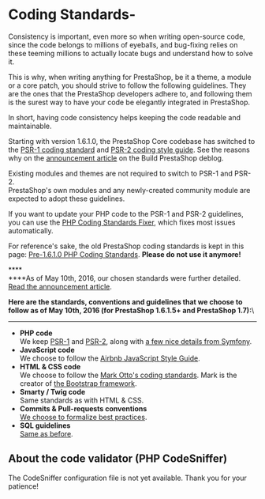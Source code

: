 # Coding Standards-

Consistency is important, even more so when writing open-source code, since the code belongs to millions of eyeballs, and bug-fixing relies on these teeming millions to actually locate bugs and understand how to solve it.

This is why, when writing anything for PrestaShop, be it a theme, a module or a core patch, you should strive to follow the following guidelines. They are the ones that the PrestaShop developers adhere to, and following them is the surest way to have your code be elegantly integrated in PrestaShop.

In short, having code consistency helps keeping the code readable and maintainable.

Starting with version 1.6.1.0, the PrestaShop Core codebase has switched to the [PSR-1 coding standard](http://www.php-fig.org/psr/psr-1/) and [PSR-2 coding style guide](http://www.php-fig.org/psr/psr-2/). See the reasons why on the [announcement article](http://build.prestashop.com/news/prestashop-moves-to-psr-2/) on the Build PrestaShop deblog.

Existing modules and themes are not required to switch to PSR-1 and PSR-2.\
PrestaShop's own modules and any newly-created community module are expected to adopt these guidelines.

If you want to update your PHP code to the PSR-1 and PSR-2 guidelines, you can use the [PHP Coding Standards Fixer](https://github.com/FriendsOfPHP/PHP-CS-Fixer/tree/master), which fixes most issues automatically.

For reference's sake, the old PrestaShop coding standards is kept in this page: [Pre-1.6.1.0 PHP Coding Standards](http://doc.prestashop.com/display/PS16/Pre-1.6.1.0+PHP+Coding+Standards). **Please do not use it anymore!**

****\
****As of May 10th, 2016, our chosen standards were further detailed. [Read the announcement article](http://build.prestashop.com/news/prestashop-coding-standards/).

**Here are the standards, conventions and guidelines that we choose to follow as of May 10th, 2016 (for PrestaShop 1.6.1.5+ and PrestaShop 1.7):**\
****

* **PHP code**\
  We keep [PSR-1](http://www.php-fig.org/psr/psr-1/) and [PSR-2](http://www.php-fig.org/psr/psr-2/), along with [a few nice details from Symfony](http://symfony.com/doc/current/contributing/code/standards.html).
* **JavaScript code**\
  We choose to follow the [Airbnb JavaScript Style Guide](https://github.com/airbnb/javascript).
* **HTML & CSS code**\
  We choose to follow the [Mark Otto's coding standards](http://codeguide.co). Mark is the creator of [the Bootstrap framework](http://getbootstrap.com/).
* **Smarty / Twig code**\
  Same standards as with HTML & CSS.
* **Commits & Pull-requests conventions**\
  [We choose to formalize best practices](http://doc.prestashop.com/pages/viewpage.action?pageId=51183718).
* **SQL guidelines**\
  [Same as before](http://doc.prestashop.com/display/PS16/SQL+Guidelines).

## About the code validator (PHP CodeSniffer) <a href="#codingstandards-aboutthecodevalidator-phpcodesniffer" id="codingstandards-aboutthecodevalidator-phpcodesniffer"></a>

The CodeSniffer configuration file is not yet available. Thank you for your patience!
